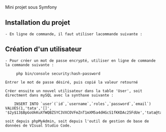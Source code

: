 Mini projet sous Symfony


## Installation du projet

    - En ligne de commande, il faut utiliser lacommande suivante : 
          
           


## Création d'un utilisateur

    - Pour créer un mot de passe encrypté, utiliser en ligne de commande la commande suivante : 
         
         php bin/console security:hash-password

    Entrer le mot de passe désiré, puis copié la valeur retourné

    Créer ensuite un nouvel utilisateur dans la table 'User', soit directment dans mySQL avec la synthaxe suivante : 

        INSERT INTO `user`(`id`,`username`,`roles`,`password`,`email`) VALUES(1,'tata','[]',    '$2y$13$BpGoUkKuXfWQBZSYC3VXCOVFmZnT1mXM5a4dHGcS1fKKDAc25FdUe','tata@tata.fr');
    
    soit depuis phpMyAdmin, soit depuis l'outil de gestion de base de données de VIsual Studio Code.